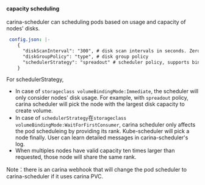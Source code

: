 #### capacity scheduling

carina-scheduler can scheduling pods based on usage and capacity of nodes' disks.

```yaml
 config.json: |-
    {
      "diskScanInterval": "300", # disk scan intervals in seconds. Zero will disable scanning. 
      "diskGroupPolicy": "type", # disk group policy
      "schedulerStrategy": "spreadout" # scheduler policy, supports binpack and spreadout.
    }
```

For schedulerStrategy,

- In case of `storageclass volumeBindingMode:Immediate`, the scheduler will only consider nodes' disk usage. For example, with `spreadout` policy, carina scheduler will pick the node with the largest disk capacity to create volume.
- In case of `schedulerStrategy`在`storageclass volumeBindingMode:WaitForFirstConsumer`, carina scheduler only affects the pod scheduleing by providing its rank. Kube-scheduler will pick a node finally. User can learn detailed messages in carina-scheduler's log.
- When multiples nodes have valid capacity ten times larger than requested, those node will share the same rank. 

Note：there is an carina webhook that will change the pod scheduler to carina-scheduler if it uses carina PVC. 